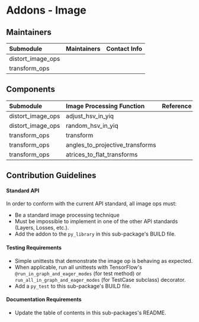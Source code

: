 # Addons - Image

## Maintainers
| Submodule  |  Maintainers  | Contact Info   |
|:---------- |:----------- |:--------------|
| distort_image_ops |  |  | 
| transform_ops |  |  | 

## Components 
| Submodule  | Image Processing Function |  Reference  |
|:---------- |:----------- |:----------- |
| distort_image_ops |  adjust_hsv_in_yiq |  |
| distort_image_ops | random_hsv_in_yiq |  |
| transform_ops | transform |  | 
| transform_ops | angles_to_projective_transforms | | 
| transform_ops | atrices_to_flat_transforms | | 

## Contribution Guidelines
#### Standard API
In order to conform with the current API standard, all image ops
must:
 * Be a standard image processing technique 
 * Must be impossible to implement in one of the other API
 standards (Layers, Losses, etc.).
 * Add the addon to the `py_library` in this sub-package's BUILD file.

#### Testing Requirements
 * Simple unittests that demonstrate the image op is behaving as
    expected.
 * When applicable, run all unittests with TensorFlow's
   `@run_in_graph_and_eager_modes` (for test method)
   or `run_all_in_graph_and_eager_modes` (for TestCase subclass)
   decorator.
 * Add a `py_test` to this sub-package's BUILD file.

#### Documentation Requirements
 * Update the table of contents in this sub-packages's README.
